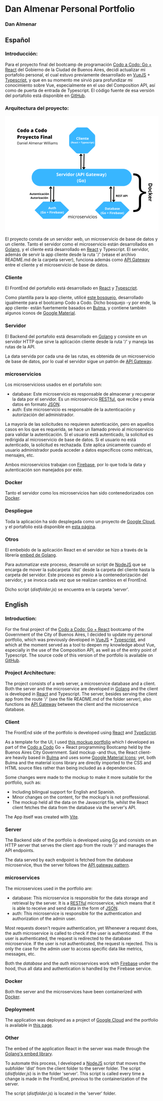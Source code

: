 # Dan Almenar Personal Portfolio
### **Dan Almenar** 

## **Español**
### Introducción:
Para el proyecto final del bootcamp de programación [Codo a Codo: Go + React](https://www.buenosaires.gob.ar/educacion/codo-codo) del Gobierno de la Ciudad de Buenos Aires, decidí actualizar mi portafolio personal, el cual estuvo previamente desarrollado en [VueJS](https://vuejs.org/) + [Typescript](https://www.typescriptlang.org/), y que en su momento me sirvió para profundizar mi conocimiento sobre Vue, especialmente en el uso del Composition API, así como de puerta de entrada de Typescript. El código fuente de esa versión del portafolio está disponible en [GitHub](https://github.com/dan-almenar/vue-ts-portfolio).


### Arquitectura del proyecto:
![alt text](./Proyect%20Architecture.png "Arquitectura del proyecto")

El proyecto consta de un servidor web, un microservicio de base de datos y un cliente. Tanto el servidor como el microservicio están desarrollados en [Golang](https://golang.org/), y el cliente está desarrollado en [React](https://reactjs.org/) y Typescript. El servidor, además de servir la app cliente desde la ruta '/' (véase el archivo README.md de la carpeta server), funciona además como [API Gateway](https://microservices.io/patterns/apigateway.html) entre el cliente y el microservicio de base de datos.

### Cliente
El FrontEnd del portafolio está desarrollado en [React](https://reactjs.org/) y [Typescript](https://www.typescriptlang.org/).

Como plantilla para la app cliente, utilicé [este bosquejo](https://dan-almenar.netlify.app/), desarrollado igualmente para el bootcamp Codo a Codo. Dicho bosquejo -y por ende, la app cliente- están fuertemente basados en [Bulma](https://bulma.io/), y contiene también algunos iconos de [Google Material](https://fonts.google.com/icons).

### Servidor
El Backend del portafolio está desarrollado en [Golang](https://golang.org/) y consiste en un servidor HTTP que sirve la aplicación cliente desde la ruta '/' y maneja las rutas de la API.

La data servida por cada una de las rutas, es obtenida de un microservicio de base de datos, por lo cual el servidor sigue un patrón de [API Gateway](https://microservices.io/patterns/apigateway.html).

### microservicios
Los microservicioss usados en el portafolio son:
- database: Este microservicio es responsable de almacenar y recuperar la data por el servidor. Es un microservicio [RESTful](https://es.wikipedia.org/wiki/Transferencia_de_Estado_Representacional), que recibe y envía datos en formato [JSON](https://www.json.org/).
- auth: Este microservicio es responsable de la autenticación y autorización del administrador.

La mayoría de las solicitudes no requieren autenticación, pero en aquellos casos en los que es requerida, se hace un llamado previo al microservicio para validar la autenticación. Si el usuario está autenticado, la solicitud es redirigida al microservicio de base de datos. Si el usuario no está autenticado, la solicitud es rechazada. Este aplica únicamente cuando el usuario administrador pueda acceder a datos específicos como métricas, mensajes, etc.

Ambos microservicios trabajan con [Firebase](https://firebase.google.com/), por lo que toda la data y autenticación son manejados por este.

### Docker
Tanto el servidor como los microservicios han sido contenedorizados con [Docker](https://www.docker.com/).

### Despliegue
Toda la aplicación ha sido desplegada como un proyecto de [Google Cloud](https://cloud.google.com/), y el portafolio está disponible en [esta página](https://danielalmenar.com).

### Otros
El embebido de la aplicación React en el servidor se hizo a través de la librería [embed de Golang](https://golang.org/pkg/embed/).

Para automatizar este proceso, desarrollé un script de [NodeJS](https://nodejs.org/en/) que se encarga de mover la subcarpeta 'dist' desde la carpeta del cliente hasta la carpeta del servidor. Este proceso es previo a la contenedorización del servidor, y se invoca cada vez que se realizan cambios en el FrontEnd.

Dicho script (*distfolder.js*) se encuentra en la carpeta 'server'.

## **English**
### Introduction:
For the final project of the [Codo a Codo: Go + React](https://www.buenosaires.gob.ar/educacion/codo-codo) bootcamp of the Government of the City of Buenos Aires, I decided to update my personal portfolio, which was previously developed in [VueJS](https://vuejs.org/) + [Typescript](https://www.typescriptlang.org/), and which at the moment served as a tool to deepen my knowledge about Vue, especially in the use of the Composition API, as well as of the entry point of Typescript. The source code of this version of the portfolio is available on [GitHub](https://github.com/dan-almenar/vue-ts-portfolio).

### Project Architecture:
The project consists of a web server, a microservice database and a client. Both the server and the microservice are developed in [Golang](https://golang.org/) and the client is developed in [React](https://reactjs.org/) and Typescript. The server, besides serving the client app from the route '/' (see the file README.md of the folder server), also functions as [API Gateway](https://microservices.io/patterns/apigateway.html) between the client and the microservice database.

### Client
The FrontEnd side of the portfolio is developed using [React](https://reactjs.org/) and [TypeScript](https://www.typescriptlang.org/).

As a template for the UI, I used [this mockup portfolio](https://dan-almenar.netlify.app/) which I developed as part of the [Codo a Codo](https://www.buenosaires.gob.ar/educacion/codo-codo) Go + React programming Bootcamp held by the Buenos Aires City Government. Said mockup -and thus, the React client- are heavily based in [Bulma](https://bulma.io/) and uses some [Google Material Icons](https://fonts.google.com/icons); yet, both Bulma and the material icons library are directly imported to the CSS and HTML source files rather than being included as a dependencies.

Some changes were made to the mockup to make it more suitable for the portfolio, such as:
- Including bilingual support for English and Spanish.
- Minor changes on the content, for the mockup's is not proffessional.
- The mockup held all the data on the Javascript file, whilst the React client fetches the data from the database via the server's API.

The App itself was created with [Vite](https://vitejs.dev/).

### Server
The Backend side of the portfolio is developed using [Go](https://go.dev/) and consists on an HTTP server that serves the client app from the route '/' and manages the API endpoints.

The data served by each endpoint is fetched from the database microservice, thus the server follows the [API gateway pattern](https://microservices.io/patterns/apigateway.html).

### microservices
The microservices used in the portfolio are:
- database: This microservice is responsible for the data storage and retrieval by the server. It is a [RESTful](https://en.wikipedia.org/wiki/Representational_state_transfer) microservice, which means that it is able to receive and send data in the form of [JSON](https://www.json.org/).
- auth: This microservice is responsible for the authentication and authorization of the admin user.

Most requests doesn't require authentication, yet Whenever a request does, the auth microservice is called to check if the user is authenticated. If the user is authenticated, the request is redirected to the database microservice. If the user is not authenticated, the request is rejected. This is only the case for the admin user to access specific data like metrics, messages, etc.

Both the *database* and the *auth* microservices work with [Firebase](https://firebase.google.com/) under the hood, thus all data and authentication is handled by the Firebase service.

### Docker
Both the server and the microservices have been containerized with [Docker](https://www.docker.com/).

### Deployment
The application was deployed as a project of [Google Cloud](https://cloud.google.com/) and the portfolio is available in [this page](https://danielalmenar.com).

### Other
The embed of the application React in the server was made through the [Golang's embed library](https://golang.org/pkg/embed/).

To automate this process, I developed a [NodeJS](https://nodejs.org/en/) script that moves the subfolder 'dist' from the client folder to the server folder. The script (*distfolder.js*) is in the folder 'server'. This script is called every time a change is made in the FrontEnd, previous to the containerization of the server.

The script (*distfolder.js*) is located in the 'server' folder.
